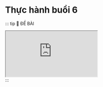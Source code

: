 # Thực hành buổi 6

::: tip 📝 ĐỀ BÀI

<div class="pdfZen">
  <iframe src="https://drive.google.com/file/d/1BV38gOxrVap-NMhQ8NqNnGyiGYje4cYI/preview"></iframe>
</div>
:::


<comment/>
